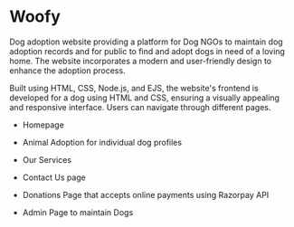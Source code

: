 # Woofy


Dog adoption website providing a platform for Dog NGOs to maintain dog adoption records and for public to find and adopt dogs in need of a loving home. The website incorporates a modern and user-friendly design to enhance the adoption process.

Built using HTML, CSS, Node.js, and EJS, the website's frontend is developed for a dog using HTML and CSS, ensuring a visually appealing and responsive interface. Users can navigate through different pages.
- Homepage

- Animal Adoption for individual dog profiles
- Our Services
  

- Contact Us page


- Donations Page that accepts online payments using Razorpay API

- Admin Page to maintain Dogs
  


